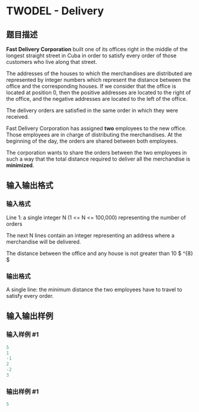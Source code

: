 # TWODEL - Delivery

## 题目描述

**Fast Delivery Corporation** built one of its offices right in the middle of the longest straight street in Cuba in order to satisfy every order of those customers who live along that street.

The addresses of the houses to which the merchandises are distributed are represented by integer numbers which represent the distance between the office and the corresponding houses. If we consider that the office is located at position 0, then the positive addresses are located to the right of the office, and the negative addresses are located to the left of the office.

The delivery orders are satisfied in the same order in which they were received.

Fast Delivery Corporation has assigned **two** employees to the new office. Those employees are in charge of distributing the merchandises. At the beginning of the day, the orders are shared between both employees.

The corporation wants to share the orders between the two employees in such a way that the total distance required to deliver all the merchandise is **minimized**.

## 输入输出格式

### 输入格式

Line 1: a single integer N (1 <= N <= 100,000) representing the number of orders

The next N lines contain an integer representing an address where a merchandise will be delivered.

The distance between the office and any house is not greater than 10 $ ^{8} $

### 输出格式

A single line: the minimum distance the two employees have to travel to satisfy every order.

## 输入输出样例

### 输入样例 #1

```cpp
5
1
-1
2
-2
3
```


### 输出样例 #1

```cpp
5
```


